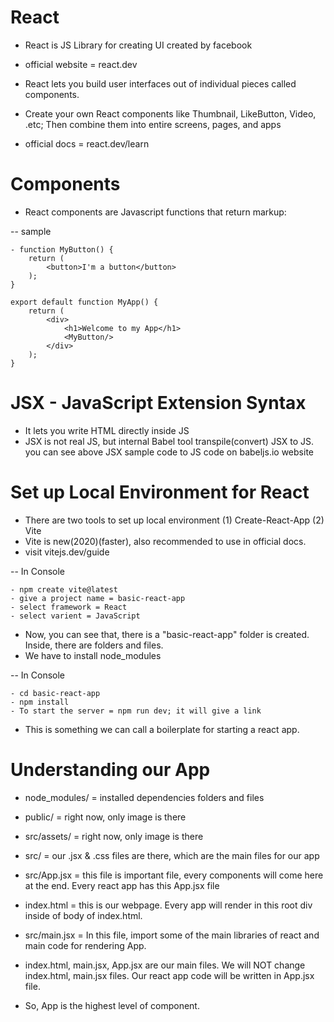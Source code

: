 # React

- React is JS Library for creating UI created by facebook
- official website = react.dev

- React lets you build user interfaces out of individual pieces called components.
- Create your own React components like Thumbnail, LikeButton, Video, .etc; Then combine them into entire screens, pages, and apps

- official docs = react.dev/learn


# Components

- React components are Javascript functions that return markup:

-- sample

    - function MyButton() {
        return (
            <button>I'm a button</button>
        );
    }

    export default function MyApp() {
        return (
            <div>
                <h1>Welcome to my App</h1>
                <MyButton/>
            </div>
        );
    }


# JSX - JavaScript Extension Syntax

- It lets you write HTML directly inside JS
- JSX is not real JS, but internal Babel tool transpile(convert) JSX to JS. you can see above JSX sample code to JS code on babeljs.io website


# Set up Local Environment for React

- There are two tools to set up local environment (1) Create-React-App (2) Vite
- Vite is new(2020)(faster), also recommended to use in official docs.
- visit vitejs.dev/guide

-- In Console

    - npm create vite@latest
    - give a project name = basic-react-app
    - select framework = React
    - select varient = JavaScript

- Now, you can see that, there is a "basic-react-app" folder is created. Inside, there are folders and files.
- We have to install node_modules

-- In Console

    - cd basic-react-app
    - npm install
    - To start the server = npm run dev; it will give a link

- This is something we can call a boilerplate for starting a react app.


# Understanding our App

- node_modules/ = installed dependencies folders and files
- public/ = right now, only image is there
- src/assets/ = right now, only image is there
- src/ = our .jsx & .css files are there, which are the main files for our app
- src/App.jsx = this file is important file, every components will come here at the end. Every react app has this App.jsx file
- index.html = this is our webpage. Every app will render in this root div inside of body of index.html.
- src/main.jsx = In this file, import some of the main libraries of react and main code for rendering App.

- index.html, main.jsx, App.jsx are our main files. We will NOT change index.html, main.jsx files. Our react app code will be written in App.jsx file.
- So, App is the highest level of component.